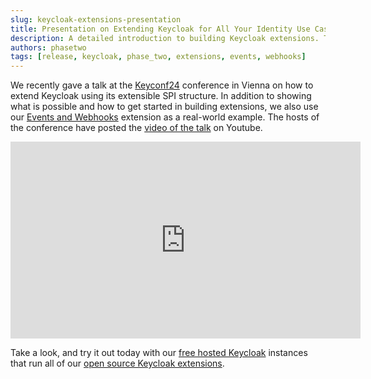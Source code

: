 ```yaml
---
slug: keycloak-extensions-presentation
title: Presentation on Extending Keycloak for All Your Identity Use Cases
description: A detailed introduction to building Keycloak extensions. This talk presents an overview of Keycloak’s commonly used extension mechanisms, best practices for development and testing of extensions, and several exemplary, real-world examples. Finally, it puts it all together with a deep-dive into one such extension that is available in the Phase Two keycloak-events extension.
authors: phasetwo
tags: [release, keycloak, phase_two, extensions, events, webhooks]
---
```


We recently gave a talk at the [Keyconf24](https://keyconf.dev/) conference in Vienna on how to extend Keycloak using its extensible SPI structure. In addition to showing what is possible and how to get started in building extensions, we also use our [Events and Webhooks](https://github.com/p2-inc/keycloak-events) extension as a real-world example. The hosts of the conference have posted the [video of the talk](https://www.youtube.com/watch?v=t8u-QO02Qn8?si=OH6V1w564UysihSu) on Youtube.

<!--truncate-->

<iframe width="560" height="315" src="https://www.youtube.com/embed/t8u-QO02Qn8?si=OH6V1w564UysihSu" title="YouTube video player" frameborder="0" allow="accelerometer; autoplay; clipboard-write; encrypted-media; gyroscope; picture-in-picture" allowfullscreen></iframe>

Take a look, and try it out today with our [free hosted Keycloak](https://dash.phasetwo.io/) instances that run all of our [open source Keycloak extensions](https://github.com/p2-inc).
